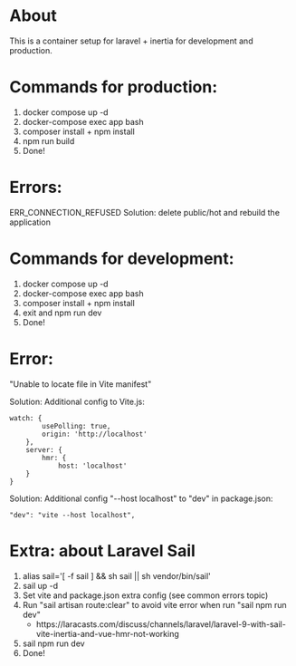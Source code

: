 # About

This is a container setup for laravel + inertia for development and production. 

# Commands for production:

1. docker compose up -d
2. docker-compose exec app bash
3. composer install + npm install
4. npm run build
5. Done!

# Errors:

ERR_CONNECTION_REFUSED
Solution: delete public/hot and rebuild the application

# Commands for development:

1. docker compose up -d
2. docker-compose exec app bash
3. composer install + npm install
4. exit and npm run dev
5. Done!

# Error:

"Unable to locate file in Vite manifest"

Solution: Additional config to Vite.js:

    watch: {
            usePolling: true,
            origin: 'http://localhost'
        },
        server: {
            hmr: {
                host: 'localhost'
        }
    }

Solution: Additional config "--host localhost" to "dev" in package.json: 

    "dev": "vite --host localhost",

# Extra: about Laravel Sail

<ol>
    <li>alias sail='[ -f sail ] && sh sail || sh vendor/bin/sail'</li>
    <li>sail up -d</li>
    <li>Set vite and package.json extra config (see common errors topic)</li>
    <li>Run "sail artisan route:clear" to avoid vite error when run "sail npm run dev"
        <ul>
            <li>https://laracasts.com/discuss/channels/laravel/laravel-9-with-sail-vite-inertia-and-vue-hmr-not-working</li>
        </ul>
    </li>
    <li>sail npm run dev </li>
    <li>Done!</li>
</ol>




